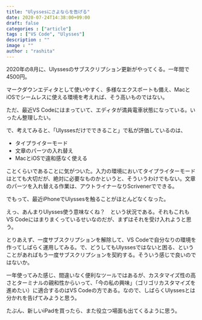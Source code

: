 ```yaml
---
title: "Ulyssesにさよならを告げる"
date: 2020-07-24T14:38:00+09:00
draft: false
categories : ["article"]
tags : ["VS Code", "Ulysses"]
description : ""
image : ""
author : "rashita"
---
```


2020年の8月に、Ulyssesのサブスクリプション更新がやってくる。一年間で4500円。

マークダウンエディタとして使いやすく、多様なエクスポートも備え、MacとiOSでシームレスに使える環境を考えれば、そう高いものではない。

ただ、最近VS Codeにはまっていて、エディタが満員電車状態になっている。いったん整理したい。

で、考えてみると、「Ulyssesだけでできること」で私が評価しているのは、

- タイプライターモード
- 文章のパーツの入れ替え
- MacとiOSで違和感なく使える

ことくらいであることに気がついた。入力の環境においてタイプライターモードはとても大切だが、絶対に必要なものかというと、そういうわけでもない。文章のパーツを入れ替える作業は、アウトライナーなりScrivenerでできる。

でもって、最近iPhoneでUlyssesを触ることがほとんどなくなった。

えっ、あんまりUlysses使う意味なくね？　という状況である。それもこれもVS Codeにはまりまくっているせいなのだが、まずはそれを受け入れようと思う。

とりあえず、一度サブスクリプションを解除して、VS Codeで自分なりの環境を作ってしばらく運用してみる。で、どうしてもUlyssesではないと困る、ということがあればもう一度サブスクリプションを契約する。そういう感じで良いのではないか。

一年使ってみた感じ、間違いなく便利なツールではあるが、カスタマイズ性の高さとターミナルの親和性からいって、「今の私の興味」（ゴリゴリカスタマイズを進めたい）に適合するのはVS Codeの方である。なので、しばらくUlyssesとは分かれを告げてみようと思う。

たぶん、新しいiPadを買ったら、また役立つ場面も出てくるように思う。
